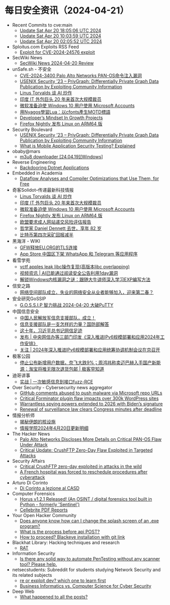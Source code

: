 # 每日安全资讯（2024-04-21）

- Recent Commits to cve:main
  - [Update Sat Apr 20 18:05:06 UTC 2024](https://github.com/trickest/cve/commit/c39566507cc51d924d3a8101425b8bff8b4c86fe)
  - [Update Sat Apr 20 10:03:59 UTC 2024](https://github.com/trickest/cve/commit/b540f2f9c681b11c33cae3a0641f3345aa678c39)
  - [Update Sat Apr 20 02:05:52 UTC 2024](https://github.com/trickest/cve/commit/afa65552532f0a5a3a1c5116e467fc1e1de19840)
- Sploitus.com Exploits RSS Feed
  - [Exploit for CVE-2024-24576 exploit](https://sploitus.com/exploit?id=6244F47E-DEEB-52D3-B0F3-2ADF5C925B1D&utm_source=rss&utm_medium=rss)
- SecWiki News
  - [SecWiki News 2024-04-20 Review](http://www.sec-wiki.com/?2024-04-20)
- unSafe.sh - 不安全
  - [CVE-2024-3400 Palo Alto Networks PAN-OS命令注入漏洞](https://buaq.net/go-235468.html)
  - [USENIX Security ’23 – PrivGraph: Differentially Private Graph Data Publication by Exploiting Community Information](https://buaq.net/go-235474.html)
  - [Linus Torvalds 谈 AI 炒作](https://buaq.net/go-235462.html)
  - [印度 IT 外包巨头 20 年来首次大规模裁员](https://buaq.net/go-235463.html)
  - [微软准备迫使 Windows 10 用户使用 Microsoft Accounts](https://buaq.net/go-235464.html)
  - [用Nyagos學習Lua：以cfonts產生MOTD標語](https://buaq.net/go-235456.html)
  - [Developer’s Mindset In Growth Projects](https://buaq.net/go-235472.html)
  - [Firefox Nightly 发布 Linux on ARM64 版](https://buaq.net/go-235465.html)
- Security Boulevard
  - [USENIX Security ’23 – PrivGraph: Differentially Private Graph Data Publication by Exploiting Community Information](https://securityboulevard.com/2024/04/usenix-security-23-privgraph-differentially-private-graph-data-publication-by-exploiting-community-information/)
  - [What is Mobile Application Security Testing? Explained](https://securityboulevard.com/2024/04/what-is-mobile-application-security-testing-explained/)
- obaby@mars
  - [m3u8 downloader [24.04.19][Windows]](https://h4ck.org.cn/2024/04/16580)
- Reverse Engineering
  - [Backdooring Dotnet Applications](https://www.reddit.com/r/ReverseEngineering/comments/1c8c1b8/backdooring_dotnet_applications/)
- Embedded in Academia
  - [Dataflow Analyses and Compiler Optimizations that Use Them, for Free](https://blog.regehr.org/archives/2578)
- 奇客Solidot–传递最新科技情报
  - [Linus Torvalds 谈 AI 炒作](https://www.solidot.org/story?sid=77963)
  - [印度 IT 外包巨头 20 年来首次大规模裁员](https://www.solidot.org/story?sid=77962)
  - [微软准备迫使 Windows 10 用户使用 Microsoft Accounts](https://www.solidot.org/story?sid=77961)
  - [Firefox Nightly 发布 Linux on ARM64 版](https://www.solidot.org/story?sid=77960)
  - [欧盟要求成人网站递交风险评估报告](https://www.solidot.org/story?sid=77959)
  - [哲学家 Daniel Dennett 去世，享年 82 岁](https://www.solidot.org/story?sid=77958)
  - [比特币第四次采矿回报减半](https://www.solidot.org/story?sid=77957)
- 黑海洋 - WIKI
  - [GFW释放EU.ORG的TLS连接](https://www.upx8.com/4127)
  - [App Store 中国区下架 WhatsApp 和 Telegram 等应用程序](https://www.upx8.com/4126)
- 看雪学苑
  - [vctf apples leak libc操作复现(高版本libc overlapping)](https://mp.weixin.qq.com/s?__biz=MjM5NTc2MDYxMw==&mid=2458550827&idx=1&sn=133060020f3fe673589f8029a401e44c&chksm=b18db2a186fa3bb7a8425c0dc5fe92703091b50086abb0d2de14d516d30679d573f2294e8838&scene=58&subscene=0#rd)
  - [视频资讯 | AI已能通过阅读安全公告利用1day漏洞](https://mp.weixin.qq.com/s?__biz=MjM5NTc2MDYxMw==&mid=2458550827&idx=2&sn=465b7c6a176881671763605bfea22586&chksm=b18db2a186fa3bb738a7e710813b059c7015b0a998cf4cdc8e27059241bbb4980eb574b52f03&scene=58&subscene=0#rd)
  - [解锁Windows内核漏洞之谜：跟随大牛讲师深入学习EXP编写方法](https://mp.weixin.qq.com/s?__biz=MjM5NTc2MDYxMw==&mid=2458550827&idx=3&sn=1f22436b6c59a3c7352c1009adeea50a&chksm=b18db2a186fa3bb752989642c38c9b01f79feebad1b3de24848b27e96faf47e63eae72d8e324&scene=58&subscene=0#rd)
- 信安之路
  - [网络空间部队成立，失业的网络安全从业者能够加入，迎来第二春？](https://mp.weixin.qq.com/s?__biz=MzI5MDQ2NjExOQ==&mid=2247499319&idx=1&sn=d2059ac0f3f78e816b6c4a7c9831c2f2&chksm=ec1dce1fdb6a47094efff6eaf923bf93a44003b46d2f9667b36bfb899744914e1bb696115f31&scene=58&subscene=0#rd)
- 安全研究GoSSIP
  - [G.O.S.S.I.P 智力挑战 2024-04-20 大破PuTTY](https://mp.weixin.qq.com/s?__biz=Mzg5ODUxMzg0Ng==&mid=2247497841&idx=1&sn=078d2d1c3dcd0d294a6683f975a61431&chksm=c063d6a8f7145fbee87a5c4284255771e48c9c5f04df4d5dc4a8dbec8c32ac24674f31410429&scene=58&subscene=0#rd)
- 中国信息安全
  - [中国人民解放军信息支援部队，成立！](https://mp.weixin.qq.com/s?__biz=MzA5MzE5MDAzOA==&mid=2664211331&idx=1&sn=ac3190ed48019d37920efb0a3d82c082&chksm=8b59a17abc2e286cdd263bbab0481b67df8368a04c0721c22ecefac54dbc91784861de3a3d90&scene=58&subscene=0#rd)
  - [信息支援部队是一支怎样的力量？国防部解答](https://mp.weixin.qq.com/s?__biz=MzA5MzE5MDAzOA==&mid=2664211331&idx=2&sn=7b46edba8878b3bc054abab7e7760aae&chksm=8b59a17abc2e286c8645f0da99f402984cdca459478a99dfda69cbe2da846dc891332df5158a&scene=58&subscene=0#rd)
  - [这十年，习近平总书记网信足迹](https://mp.weixin.qq.com/s?__biz=MzA5MzE5MDAzOA==&mid=2664211331&idx=3&sn=afacc1aa6ba9e98ddaae69243cda16c2&chksm=8b59a17abc2e286c83d920e0902322b60e4172910e6e552615046e5e6fd39852f5f1341ca33f&scene=58&subscene=0#rd)
  - [发布 | 中央网信办等三部门印发《深入推进IPv6规模部署和应用2024年工作安排》](https://mp.weixin.qq.com/s?__biz=MzA5MzE5MDAzOA==&mid=2664211331&idx=4&sn=fa458ef1f52d0f0e6e399dbb0dff1b6e&chksm=8b59a17abc2e286cab91e38a5e08adc3cbfc1216cb79ff949d1ac6bd70aa6daf36d780707b33&scene=58&subscene=0#rd)
  - [关注 | 2024年深入推进IPv6规模部署和应用统筹协调机制会议在京召开](https://mp.weixin.qq.com/s?__biz=MzA5MzE5MDAzOA==&mid=2664211331&idx=5&sn=9f8c33d041f0058c54617bc0067923b1&chksm=8b59a17abc2e286c4fd97f1c40eb25471fd18a716909363963bf558797091a998c4861803492&scene=58&subscene=0#rd)
- 极客公园
  - [停止公布新增用户数据，奈飞大跌9%；周鸿祎称卖迈巴赫入手国产新能源；淘宝将推无限次退货包邮 | 极客早知道](https://mp.weixin.qq.com/s?__biz=MTMwNDMwODQ0MQ==&mid=2653039217&idx=1&sn=690b8b500329c2b44394c997256d2454&chksm=7e5757c74920ded10c04adf0bcf8218bc70ca91f5e7d3ee8d9157f887a28986fb09825dedf3c&scene=58&subscene=0#rd)
- 迪哥讲事
  - [实战 | 一次敏感信息到接口fuzz-RCE](https://mp.weixin.qq.com/s?__biz=MzIzMTIzNTM0MA==&mid=2247494328&idx=1&sn=bcd935177f51157bcbbcf674c6a18e18&chksm=e8a5e0dbdfd269cd407b133af55c5621d5d24a02367a1c2eb86a5cebbfcd266980a5b9fbd10f&scene=58&subscene=0#rd)
- Over Security - Cybersecurity news aggregator
  - [GitHub comments abused to push malware via Microsoft repo URLs](https://www.bleepingcomputer.com/news/security/github-comments-abused-to-push-malware-via-microsoft-repo-urls/)
  - [Critical Forminator plugin flaw impacts over 300k WordPress sites](https://www.bleepingcomputer.com/news/security/critical-forminator-plugin-flaw-impacts-over-300k-wordpress-sites/)
  - [Warrantless spying powers extended to 2026 with Biden’s signature](https://therecord.media/fisa-section-702-bill-biden-signature)
  - [Renewal of surveillance law clears Congress minutes after deadline](https://therecord.media/fisa-section-702-senate-clears-reauthorization)
- 情报分析师
  - [揭秘伊朗的核设施](https://mp.weixin.qq.com/s?__biz=MzA3Mjc1MTkwOA==&mid=2650548617&idx=1&sn=341ecc4a787c763ac64f93fbdbc47b2a&chksm=871107c2b0668ed42adf0c085288f9d33f2d50797cc2cfe78598938e743dc848e2b5a87dedb7&scene=58&subscene=0#rd)
  - [情报学院2024年4月20日更新明细](https://mp.weixin.qq.com/s?__biz=MzA3Mjc1MTkwOA==&mid=2650548617&idx=2&sn=f50a6c31b1236643996651c81c3da58e&chksm=871107c2b0668ed449097ca6f2f894415c1945b05eca803938b99237865a573f670f42af1482&scene=58&subscene=0#rd)
- The Hacker News
  - [Palo Alto Networks Discloses More Details on Critical PAN-OS Flaw Under Attack](https://thehackernews.com/2024/04/palo-alto-networks-discloses-more.html)
  - [Critical Update: CrushFTP Zero-Day Flaw Exploited in Targeted Attacks](https://thehackernews.com/2024/04/critical-update-crushftp-zero-day-flaw.html)
- Security Affairs
  - [Critical CrushFTP zero-day exploited in attacks in the wild](https://securityaffairs.com/162067/hacking/crushftp-zero-day-exploited.html)
  - [A French hospital was forced to reschedule procedures after cyberattack](https://securityaffairs.com/162057/hacking/french-hospital-cyber-attack.html)
- Arturo Di Corinto
  - [Di Corinto a lezione al CASD](https://dicorinto.it/articoli/di-corinto-a-lezione-al-casd/)
- Computer Forensics
  - [Horus v1.2.1 Released! (An OSINT / digital forensics tool built in Python - formerly 'Sentinel')](https://www.reddit.com/r/computerforensics/comments/1c93wrz/horus_v121_released_an_osint_digital_forensics/)
  - [Cellebrite PDF Reports](https://www.reddit.com/r/computerforensics/comments/1c8lu7s/cellebrite_pdf_reports/)
- Your Open Hacker Community
  - [Does anyone know how can I change the splash screen of an .exe program?](https://www.reddit.com/r/HowToHack/comments/1c91aqc/does_anyone_know_how_can_i_change_the_splash/)
  - [What is the process before api POST?](https://www.reddit.com/r/HowToHack/comments/1c8m6yn/what_is_the_process_before_api_post/)
  - [How to proceed? Blackeye installation with git link](https://www.reddit.com/r/HowToHack/comments/1c8e90c/how_to_proceed_blackeye_installation_with_git_link/)
- Blackhat Library: Hacking techniques and research
  - [RAT](https://www.reddit.com/r/blackhat/comments/1c8wnv6/rat/)
- Information Security
  - [Is there any solid way to automate PenTesting without any scanner tool? Please help.](https://www.reddit.com/r/Information_Security/comments/1c8mbmj/is_there_any_solid_way_to_automate_pentesting/)
- netsecstudents: Subreddit for students studying Network Security and its related subjects
  - [re or exploit dev? which one to learn first](https://www.reddit.com/r/netsecstudents/comments/1c8ixhv/re_or_exploit_dev_which_one_to_learn_first/)
  - [Business Informatics vs. Computer Science for Cyber Security](https://www.reddit.com/r/netsecstudents/comments/1c8p0jk/business_informatics_vs_computer_science_for/)
- Deep Web
  - [What happened to all the posts?](https://www.reddit.com/r/deepweb/comments/1c8zxt2/what_happened_to_all_the_posts/)

